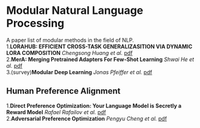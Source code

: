 # Modular Natural Language Processing
A paper list of modular methods in the field of NLP.  \
1.**LORAHUB: EFFICIENT CROSS-TASK GENERALIZASITION VIA DYNAMIC LORA COMPOSITION**  *Chengsong Huang et al.* [pdf](https://arxiv.org/pdf/2307.13269.pdf) \
2.**MerA: Merging Pretrained Adapters For Few-Shot Learning**  *Shwai He et al.* [pdf](https://arxiv.org/pdf/2308.15982.pdf) \
3.(survey)**Modular Deep Learning**  *Jonas Pfeiffer et al.* [pdf](https://arxiv.org/pdf/2302.11529.pdf)

## Human Preference Alignment
1.**Direct Preference Optimization: Your Language Model is Secretly a Reward Model**  *Rafael Rafailov et al.* [pdf](https://arxiv.org/abs/2305.18290) \
2.**Adversarial Preference Optimization** *Pengyu Cheng et al.* [pdf](https://browse.arxiv.org/abs/2311.08045)
